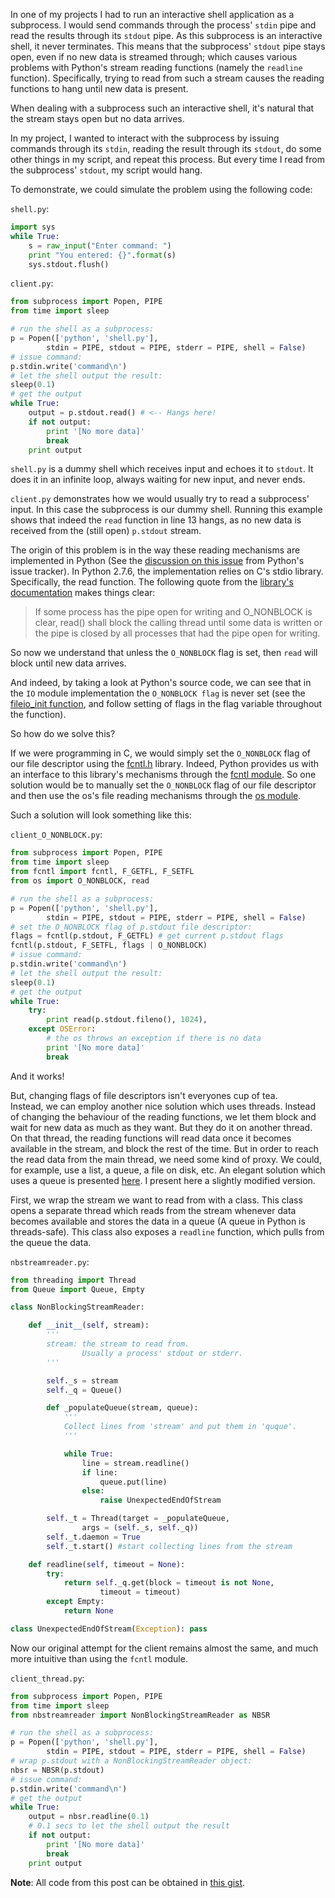 In one of my projects I had to run an interactive shell application as a
subprocess. I would send commands through the process' `stdin` pipe and read
the results through its `stdout` pipe. As this subprocess is an interactive
shell, it never terminates. This means that the subprocess' `stdout` pipe
stays open, even if no new data is streamed through; which causes various
problems with Python's stream reading functions (namely the `readline`
function). Specifically, trying to read from such a stream causes the reading
functions to hang until new data is present.

When dealing with a subprocess such an interactive shell, it's natural that
the stream stays open but no data arrives.

In my project, I wanted to interact with the subprocess by issuing commands
through its `stdin`, reading the result through its `stdout`, do some other
things in my script, and repeat this process. But every time I read from the
subprocess' `stdout`, my script would hang.

To demonstrate, we could simulate the problem using the following code:

`shell.py`:

```python
import sys
while True:
    s = raw_input("Enter command: ")
    print "You entered: {}".format(s)
    sys.stdout.flush()
```

`client.py`:

```python
from subprocess import Popen, PIPE
from time import sleep

# run the shell as a subprocess:
p = Popen(['python', 'shell.py'],
        stdin = PIPE, stdout = PIPE, stderr = PIPE, shell = False)
# issue command:
p.stdin.write('command\n')
# let the shell output the result:
sleep(0.1)
# get the output
while True:
    output = p.stdout.read() # <-- Hangs here!
    if not output:
        print '[No more data]'
        break
    print output
```

`shell.py` is a dummy shell which receives input and echoes it to `stdout`.
It does it in an infinite loop, always waiting for new input, and never ends.

`client.py` demonstrates how we would usually try to read a subprocess' input.
In this case the subprocess is our dummy shell. Running this example shows
that indeed the `read` function in line 13 hangs, as no new data is received
from the (still open) `p.stdout` stream.

The origin of this problem is in the way these reading mechanisms are
implemented in Python (See the [discussion on this issue][1] from Python's
issue tracker). In Python 2.7.6, the implementation relies on C's stdio
library. Specifically, the read function. The following quote from the
[library's documentation][2] makes things clear:
> If some process has the pipe open for writing and O_NONBLOCK is clear,
> read() shall block the calling thread until some data is written or the pipe
> is closed by all processes that had the pipe open for writing.

So now we understand that unless the `O_NONBLOCK` flag is set, then `read`
will block until new data arrives.

And indeed, by taking a look at Python's source code, we can see that in the
`IO` module implementation the `O_NONBLOCK flag` is never set (see the
[fileio_init function][3], and follow setting of flags in the flag variable
throughout the function).

So how do we solve this?

If we were programming in C, we would simply set the `O_NONBLOCK` flag of our
file descriptor using the [fcntl.h][4] library. Indeed, Python provides us
with an interface to this library's mechanisms through the [fcntl module][5].
So one solution would be to manually set the `O_NONBLOCK` flag of our file
descriptor and then use the os's file reading mechanisms through the
[os module][6].

Such a solution will look something like this:

`client_O_NONBLOCK.py`:

```python
from subprocess import Popen, PIPE
from time import sleep
from fcntl import fcntl, F_GETFL, F_SETFL
from os import O_NONBLOCK, read

# run the shell as a subprocess:
p = Popen(['python', 'shell.py'],
        stdin = PIPE, stdout = PIPE, stderr = PIPE, shell = False)
# set the O_NONBLOCK flag of p.stdout file descriptor:
flags = fcntl(p.stdout, F_GETFL) # get current p.stdout flags
fcntl(p.stdout, F_SETFL, flags | O_NONBLOCK)
# issue command:
p.stdin.write('command\n')
# let the shell output the result:
sleep(0.1)
# get the output
while True:
    try:
        print read(p.stdout.fileno(), 1024),
    except OSError:
        # the os throws an exception if there is no data
        print '[No more data]'
        break
```

And it works!

But, changing flags of file descriptors isn't everyones cup of tea.  
Instead, we can employ another nice solution which uses threads. Instead of
changing the behaviour of the reading functions, we let them block and wait
for new data as much as they want. But they do it on another thread. On that
thread, the reading functions will read data once it becomes available in the
stream, and block the rest of the time. But in order to reach the read data
from the main thread, we need some kind of proxy. We could, for example, use
a list, a queue, a file on disk, etc. An elegant solution which uses a queue
is presented [here][7]. I present here a slightly modified version.

First, we wrap the stream we want to read from with a class. This class opens
a separate thread which reads from the stream whenever data becomes available
and stores the data in a queue (A queue in Python is threads-safe). This class
also exposes a `readline` function, which pulls from the queue the data.

`nbstreamreader.py`:

```python
from threading import Thread
from Queue import Queue, Empty

class NonBlockingStreamReader:

    def __init__(self, stream):
        '''
        stream: the stream to read from.
                Usually a process' stdout or stderr.
        '''

        self._s = stream
        self._q = Queue()

        def _populateQueue(stream, queue):
            '''
            Collect lines from 'stream' and put them in 'quque'.
            '''

            while True:
                line = stream.readline()
                if line:
                    queue.put(line)
                else:
                    raise UnexpectedEndOfStream

        self._t = Thread(target = _populateQueue,
                args = (self._s, self._q))
        self._t.daemon = True
        self._t.start() #start collecting lines from the stream

    def readline(self, timeout = None):
        try:
            return self._q.get(block = timeout is not None,
                    timeout = timeout)
        except Empty:
            return None

class UnexpectedEndOfStream(Exception): pass
```

Now our original attempt for the client remains almost the same, and much more
intuitive than using the `fcntl` module.

`client_thread.py`:

```python
from subprocess import Popen, PIPE
from time import sleep
from nbstreamreader import NonBlockingStreamReader as NBSR

# run the shell as a subprocess:
p = Popen(['python', 'shell.py'],
        stdin = PIPE, stdout = PIPE, stderr = PIPE, shell = False)
# wrap p.stdout with a NonBlockingStreamReader object:
nbsr = NBSR(p.stdout)
# issue command:
p.stdin.write('command\n')
# get the output
while True:
    output = nbsr.readline(0.1)
    # 0.1 secs to let the shell output the result
    if not output:
        print '[No more data]'
        break
    print output
```

**Note**: All code from this post can be obtained in [this gist][8].

[1]:http://bugs.python.org/issue1175
[2]:http://pubs.opengroup.org/onlinepubs/009604499/basedefs/unistd.h.html
[3]:http://hg.python.org/cpython/file/3a1db0d2747e/Modules/_io/fileio.c#l176
[4]:http://pubs.opengroup.org/onlinepubs/009696799/basedefs/fcntl.h.html
[5]:http://docs.python.org/2/library/fcntl.html
[6]:http://docs.python.org/2/library/os.html#file-descriptor-operations
[7]:http://stackoverflow.com/a/4896288/1365324
[8]:https://gist.github.com/EyalAr/7915597
